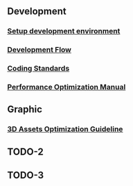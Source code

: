 ## Development

### [Setup development environment](./setup_environment.md)
### [Development Flow](./development_flow.md)
### [Coding Standards](./coding_standard.md)
### [Performance Optimization Manual](./performance_optimization.md)

## Graphic

### [3D Assets Optimization Guideline](https://docs.google.com/presentation/d/19FRr9JtohK7X8VjtlNmtWlSp3RYZL6Ukywwhrrgq6SQ/edit#slide=id.p)

## TODO-2

## TODO-3
  
